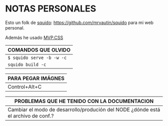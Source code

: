 NOTAS PERSONALES
================

Esto un folk de [squido](https://github.com/mrvautin/squido): https://github.com/mrvautin/squido para mi web personal.

Además he usado [MVP.CSS](https://andybrewer.github.io/mvp/)


| COMANDOS QUE OLVIDO |
| ------------------- |
| `$ squido serve -b -w -c` |
| `squido build -c` |

| PARA PEGAR IMÁGNES |
| ------------------ |
| Control+Alt+C |

| PROBLEMAS QUE HE TENIDO CON LA DOCUMENTACION |
|---------------------|
| Cambiar el modo de desarrollo/produción del NODE ¿dónde está el archivo de conf.? |



